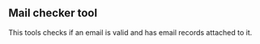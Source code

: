 ## Mail checker tool 

This tools checks if an email is valid and has email records attached to it. 